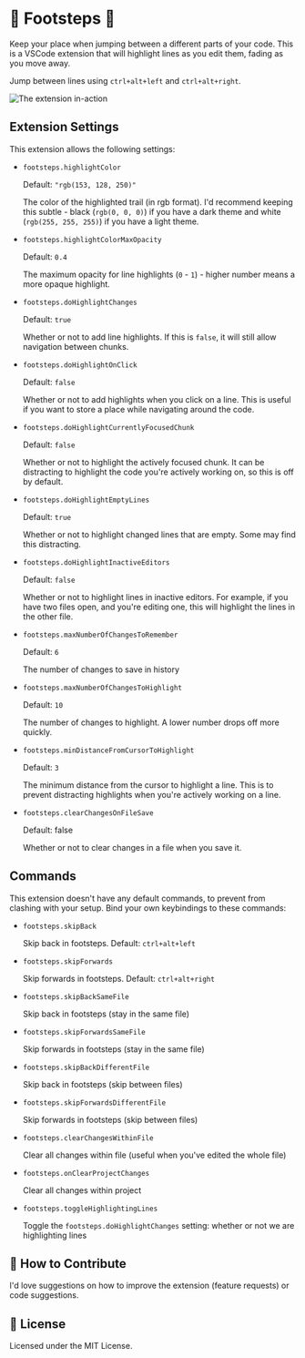 # 👣 Footsteps 🐾

Keep your place when jumping between a different parts of your code. This is a VSCode extension that will highlight lines as you edit them, fading as you move away.

Jump between lines using `ctrl+alt+left` and `ctrl+alt+right`.

![The extension in-action](https://github.com/Wattenberger/footsteps-vscode/blob/main/footsteps.gif?raw=true)

## Extension Settings

This extension allows the following settings:

- `footsteps.highlightColor`

  Default: `"rgb(153, 128, 250)"`

  The color of the highlighted trail (in rgb format). I'd recommend keeping this subtle - black (`rgb(0, 0, 0)`) if you have a dark theme and white (`rgb(255, 255, 255)`) if you have a light theme.

- `footsteps.highlightColorMaxOpacity`

  Default: `0.4`

  The maximum opacity for line highlights (`0` - `1`) - higher number means a more opaque highlight.

- `footsteps.doHighlightChanges`

  Default: `true`

  Whether or not to add line highlights. If this is `false`, it will still allow navigation between chunks.

- `footsteps.doHighlightOnClick`

  Default: `false`

  Whether or not to add highlights when you click on a line. This is useful if you want to store a place while navigating around the code.

- `footsteps.doHighlightCurrentlyFocusedChunk`

  Default: `false`

  Whether or not to highlight the actively focused chunk. It can be distracting to highlight the code you're actively working on, so this is off by default.

- `footsteps.doHighlightEmptyLines`

  Default: `true`

  Whether or not to highlight changed lines that are empty. Some may find this distracting.

- `footsteps.doHighlightInactiveEditors`

  Default: `false`

  Whether or not to highlight lines in inactive editors. For example, if you have two files open, and you're editing one, this will highlight the lines in the other file.

- `footsteps.maxNumberOfChangesToRemember`

  Default: `6`

  The number of changes to save in history

- `footsteps.maxNumberOfChangesToHighlight`

  Default: `10`

  The number of changes to highlight. A lower number drops off more quickly.

- `footsteps.minDistanceFromCursorToHighlight`

  Default: `3`

  The minimum distance from the cursor to highlight a line. This is to prevent distracting highlights when you're actively working on a line.

- `footsteps.clearChangesOnFileSave`

  Default: false

  Whether or not to clear changes in a file when you save it.

## Commands

This extension doesn't have any default commands, to prevent from clashing with your setup. Bind your own keybindings to these commands:

- `footsteps.skipBack`

  Skip back in footsteps. Default: `ctrl+alt+left`

- `footsteps.skipForwards`

  Skip forwards in footsteps. Default: `ctrl+alt+right`

- `footsteps.skipBackSameFile`

  Skip back in footsteps (stay in the same file)

- `footsteps.skipForwardsSameFile`

  Skip forwards in footsteps (stay in the same file)

- `footsteps.skipBackDifferentFile`

  Skip back in footsteps (skip between files)

- `footsteps.skipForwardsDifferentFile`

  Skip forwards in footsteps (skip between files)

- `footsteps.clearChangesWithinFile`

  Clear all changes within file (useful when you've edited the whole file)

- `footsteps.onClearProjectChanges`

  Clear all changes within project

- `footsteps.toggleHighlightingLines`

  Toggle the `footsteps.doHighlightChanges` setting: whether or not we are highlighting lines

## 🤝 How to Contribute

I'd love suggestions on how to improve the extension (feature requests) or code suggestions.

## 📝 License

Licensed under the MIT License.
